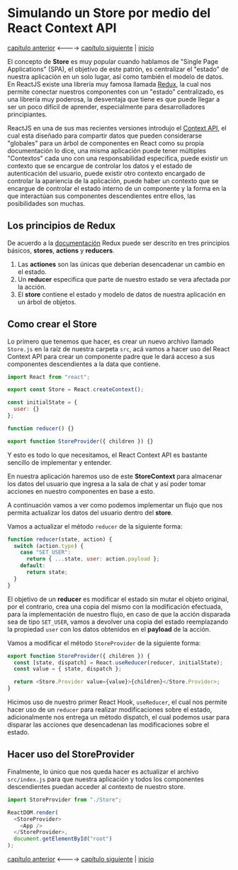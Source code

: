 # Simulando un Store por medio del React Context API

[capítulo anterior](Chapter_05.md) <----> [capítulo siguiente](Chapter_07.md) | [inicio](README.md)

El concepto de **Store** es muy popular cuando hablamos de "Single Page Applications" (SPA), el objetivo de este patrón, es centralizar el "estado" de nuestra aplicación en un solo lugar, así como también el modelo de datos. En ReactJS existe una librería muy famosa llamada [Redux](http://redux.js.org), la cual nos permite conectar nuestros componentes con un "estado" centralizado, es una librería muy poderosa, la desventaja que tiene es que puede llegar a ser un poco difícil de aprender, especialmente para desarrolladores principiantes.

ReactJS en una de sus mas recientes versiones introdujo el [Context API](https://reactjs.org/docs/context.html), el cual esta diseñado para compartir datos que pueden considerarse "globales" para un árbol de componentes en React como su propia documentación lo dice, una misma aplicación puede tener múltiples "Contextos" cada uno con una responsabilidad especifica, puede existir un contexto que se encargue de controlar los datos y el estado de autenticación del usuario, puede existir otro contexto encargado de controlar la apariencia de la aplicación, puede haber un contexto que se encargue de controlar el estado interno de un componente y la forma en la que interactúan sus componentes descendientes entre ellos, las posibilidades son muchas.

## Los principios de Redux

De acuerdo a la [documentación](https://redux.js.org/introduction/three-principles) Redux puede ser descrito en tres principios básicos, **stores**, **actions** y **reducers**.

1. Las **actiones** son las únicas que deberían desencadenar un cambio en el estado.
2. Un **reducer** especifica que parte de nuestro estado se vera afectada por la acción.
3. El **store** contiene el estado y modelo de datos de nuestra aplicación en un árbol de objetos.

## Como crear el Store

Lo primero que tenemos que hacer, es crear un nuevo archivo llamado `Store.js` en la raíz de nuestra carpeta `src`, acá vamos a hacer uso del React Context API para crear un componente padre que le dará acceso a sus componentes descendientes a la data que contiene.

```javascript
import React from "react";

export const Store = React.createContext();

const initialState = {
  user: {}
};

function reducer() {}

export function StoreProvider({ children }) {}
```

Y esto es todo lo que necesitamos, el React Context API es bastante sencillo de implementar y entender.

En nuestra aplicación haremos uso de este **StoreContext** para almacenar los datos del usuario que ingresa a la sala de chat y así poder tomar acciones en nuestro componentes en base a esto.

A continuación vamos a ver como podemos implementar un flujo que nos permita actualizar los datos del usuario dentro del **store**.

Vamos a actualizar el método `reducer` de la siguiente forma:

```javascript
function reducer(state, action) {
  switch (action.type) {
    case "SET_USER":
      return { ...state, user: action.payload };
    default:
      return state;
  }
}
```

El objetivo de un **reducer** es modificar el estado sin mutar el objeto original, por el contrario, crea una copia del mismo con la modificación efectuada, para la implementación de nuestro flujo, en caso de que la acción disparada sea de tipo `SET_USER`, vamos a devolver una copia del estado reemplazando la propiedad `user` con los datos obtenidos en el **payload** de la acción.

Vamos a modificar el método `StoreProvider` de la siguiente forma:

```javascript
export function StoreProvider({ children }) {
  const [state, dispatch] = React.useReducer(reducer, initialState);
  const value = { state, dispatch };

  return <Store.Provider value={value}>{children}</Store.Provider>;
}
```

Hicimos uso de nuestro primer React Hook, `useReducer`, el cual nos permite hacer uso de un `reducer` para realizar modificaciones sobre el estado, adicionalmente nos entrega un método dispatch, el cual podemos usar para disparar las acciones que desencadenan las modificaciones sobre el estado.

## Hacer uso del StoreProvider

Finalmente, lo único que nos queda hacer es actualizar el archivo `src/index.js` para que nuestra aplicación y todos los componentes descendientes puedan acceder al contexto de nuestro store.

```javascript
import StoreProvider from "./Store";

ReactDOM.render(
  <StoreProvider>
    <App />
  </StoreProvider>,
  document.getElementById("root")
);
```

[capítulo anterior](Chapter_05.md) <----> [capítulo siguiente](Chapter_07.md) | [inicio](README.md)
